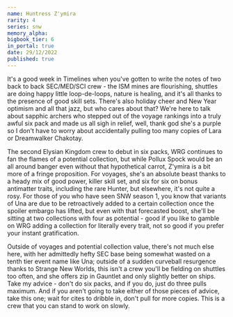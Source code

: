 ```yaml
---
name: Huntress Z'ymira
rarity: 4
series: snw
memory_alpha:
bigbook_tier: 6
in_portal: true
date: 29/12/2022
published: true
---
```


It's a good week in Timelines when you've gotten to write the notes of two back to back SEC/MED/SCI crew - the ISM mines are flourishing, shuttles are doing happy little loop-de-loops, nature is healing, and it's all thanks to the presence of good skill sets. There's also holiday cheer and New Year optimism and all that jazz, but who cares about that? We're here to talk about sapphic archers who stepped out of the voyage rankings into a truly awful six pack and made us all sigh in relief, well, thank god she's a purple so I don't have to worry about accidentally pulling too many copies of Lara or Dreamwalker Chakotay.

The second Elysian Kingdom crew to debut in six packs, WRG continues to fan the flames of a potential collection, but while Pollux Spock would be an all around banger even without that hypothetical carrot, Z'ymira is a bit more of a fringe proposition. For voyages, she's an absolute beast thanks to a heady mix of good power, killer skill set, and six for six on bonus antimatter traits, including the rare Hunter, but elsewhere, it's not quite a rosy. For those of you who have seen SNW season 1, you know that variants of Una are due to be retroactively added to a certain collection once the spoiler embargo has lifted, but even with that forecasted boost, she'll be sitting at two collections with four as potential - good if you like to gamble on WRG adding a collection for literally every trait, not so good if you prefer your instant gratification.

Outside of voyages and potential collection value, there's not much else here, with her admittedly hefty SEC base being somewhat wasted on a tenth tier event name like Una; outside of a sudden curveball resurgence thanks to Strange New Worlds, this isn't a crew you'll be fielding on shuttles too often, and she offers zip in Gauntlet and only slightly better on ships. Take my advice - don't do six packs, and if you do, just do three pulls maximum. And if you aren't going to take either of those pieces of advice, take this one; wait for cites to dribble in, don't pull for more copies. This is a crew that you can stand to work on slowly.
